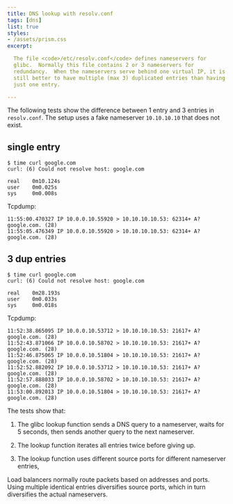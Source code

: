 ```yaml
---
title: DNS lookup with resolv.conf
tags: [dns]
list: true
styles:
- /assets/prism.css
excerpt:

  The file <code>/etc/resolv.conf</code> defines nameservers for
  glibc.  Normally this file contains 2 or 3 nameservers for
  redundancy.  When the nameservers serve behind one virtual IP, it is
  still better to have multiple (max 3) duplicated entries than having
  just one entry.

---
```


The following tests show the difference between 1 entry and 3 entries
in `resolv.conf`.  The setup uses a fake nameserver `10.10.10.10` that
does not exist.

## single entry

```x
$ time curl google.com
curl: (6) Could not resolve host: google.com

real    0m10.124s
user    0m0.025s
sys     0m0.008s
```
Tcpdump:

```x
11:55:00.470327 IP 10.0.0.10.55920 > 10.10.10.10.53: 62314+ A? google.com. (28)
11:55:05.476349 IP 10.0.0.10.55920 > 10.10.10.10.53: 62314+ A? google.com. (28)
```

## 3 dup entries

```x
$ time curl google.com
curl: (6) Could not resolve host: google.com

real    0m28.193s
user    0m0.033s
sys     0m0.018s
```
Tcpdump:

```x
11:52:38.865095 IP 10.0.0.10.53712 > 10.10.10.10.53: 21617+ A? google.com. (28)
11:52:43.871066 IP 10.0.0.10.58702 > 10.10.10.10.53: 21617+ A? google.com. (28)
11:52:46.875065 IP 10.0.0.10.51804 > 10.10.10.10.53: 21617+ A? google.com. (28)
11:52:52.882092 IP 10.0.0.10.53712 > 10.10.10.10.53: 21617+ A? google.com. (28)
11:52:57.888033 IP 10.0.0.10.58702 > 10.10.10.10.53: 21617+ A? google.com. (28)
11:53:00.892013 IP 10.0.0.10.51804 > 10.10.10.10.53: 21617+ A? google.com. (28)
```

The tests show that:

  1. The glibc lookup function sends a DNS query to a nameserver,
     waits for 5 seconds, then sends another query to the next
     nameserver.

  2. The lookup function iterates all entries twice before giving up.

  3. The lookup function uses different source ports for different
     nameserver entries,

Load balancers normally route packets based on addresses and ports.
Using multiple identical entries diversifies source ports, which in
turn diversifies the actual nameservers.
